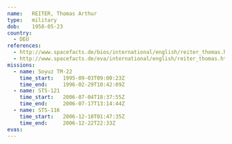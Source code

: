 ```yaml
---
name:	REITER, Thomas Arthur
type:	military
dob:	1958-05-23
country:
  - DEU
references:
  - http://www.spacefacts.de/bios/international/english/reiter_thomas.htm
  - http://www.spacefacts.de/eva/international/english/reiter_thomas.htm
missions:
  - name: Soyuz TM-22
    time_start:   1995-09-03T09:00:23Z
    time_end:     1996-02-29T10:42:09Z
  - name: STS-121
    time_start:   2006-07-04T18:37:55Z
    time_end:     2006-07-17T13:14:44Z
  - name: STS-116
    time_start:   2006-12-10T01:47:35Z
    time_end:     2006-12-22T22:33Z
evas:
---
```

